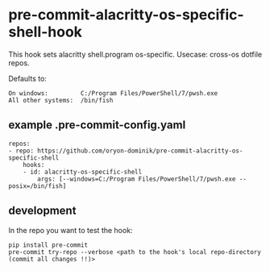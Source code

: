 # pre-commit-alacritty-os-specific-shell-hook

This hook sets alacritty shell.program os-specific. Usecase: cross-os dotfile repos.

Defaults to:

    On windows:         C:/Program Files/PowerShell/7/pwsh.exe
    All other systems:  /bin/fish


## example .pre-commit-config.yaml

    repos:
    - repo: https://github.com/oryon-dominik/pre-commit-alacritty-os-specific-shell
        hooks:
        - id: alacritty-os-specific-shell
            args: [--windows=C:/Program Files/PowerShell/7/pwsh.exe --posix=/bin/fish]



## development

In the repo you want to test the hook:

    pip install pre-commit
    pre-commit try-repo --verbose <path to the hook's local repo-directory (commit all changes !!)>
